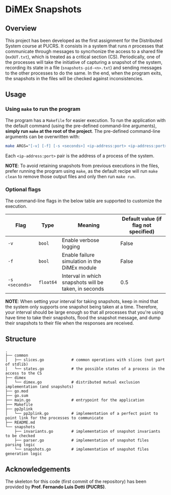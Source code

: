 # DiMEx Snapshots

## Overview

This project has been developed as the first assignment for the Distributed System course at PUCRS. It consists in a system that runs *n* processes that communicate through messages to syncrhonize the access to a shared file (`mxOUT.txt`), which is treated as a critical section (CS). Periodically, one of the processes will take the initiative of capturing a snapshot of the system, recording its state in a file (`snapshots-pid-<n>.txt`) and sending messages to the other processes to do the same. In the end, when the program exits, the snapshots in the files will be checked against inconsistencies.

## Usage

### Using `make` to run the program

The program has a `Makefile` for easier execution. To run the application with the default command (using the pre-defined command-line arguments), **simply run `make` at the root of the project**. The pre-defined command-line arguments can be overwritten with:

```bash
make ARGS="[-v] [-f] [-s <seconds>] <ip-address:port> <ip-address:port> [<ip-address:port>...]" 
```

Each `<ip-address:port>` pair is the address of a process of the system.

**NOTE**: To avoid retaining snapshots from previous executions in the files, prefer running the program using `make`, as the default recipe will run `make clean` to remove those output files and only then run `make run`.

### Optional flags

The command-line flags in the below table are supported to customize the execution.

| Flag           | Type      | Meaning                                               | Default value (if flag not specified) |
|--------------- |-----------|-------------------------------------------------------|---------------------------------------|
| `-v`           | `bool`    | Enable verbose logging                                | False                                 |
| `-f`           | `bool`    | Enable failure simulation in the DiMEx module         | False                                 |
| `-s <seconds>` | `float64` | Interval in which snapshots will be taken, in seconds | 0.5                                   |

**NOTE**: When setting your interval for taking snapshots, keep in mind that the system only supports one snapshot being taken at a time. Therefore, your interval should be large enough so that all processes that you're using have time to take their snapshots, flood the snapshot message, and dump their snapshots to their file when the responses are received.

## Structure

```
.
├── common
│   ├── slices.go            # common operations with slices (not part of stdlib)
│   └── states.go            # the possible states of a process in the access to the CS
├── dimex
│   └── dimex.go             # distributed mutual exclusion implementation (and snapshots)
├── go.mod
├── go.sum
├── main.go                  # entrypoint for the application
├── Makefile
├── pp2plink
│   └── pp2plink.go          # implementation of a perfect point to point link for the processes to communicate
├── README.md
└── snapshots
    ├── invariants.go        # implementation of snapshot invariants to be checked
    ├── parser.go            # implementation of snapshot files parsing logic
    └── snapshots.go         # implementation of snapshot files generation logic
```

## Acknowledgements

The skeleton for this code (first commit of the repository) has been provided by **Prof. Fernando Luis Dotti (PUCRS)**.